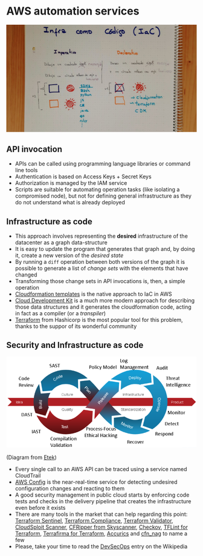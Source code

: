 # AWS automation services

![Infrastructure as code](infra-como-codigo.jpg)

## API invocation

* APIs can be called using programming language libraries or command line tools
* Authentication is based on Access Keys + Secret Keys
* Authorization is managed by the IAM service
* Scripts are suitable for automating operation tasks (like isolating a compromised node), but not for defining general infrastructure as they do not understand what is already deployed

## Infrastructure as code

* This approach involves representing the **desired** infrastructure of the datacenter as a graph data-structure
* It is easy to update the program that generates that graph and, by doing it, create a new version of the *desired state*
* By running a `diff` operation between both versions of the graph it is possible to generate a list of *change sets* with the elements that have changed
* Transforming those change sets in API invocations is, then, a simple operation
* [Cloudformation templates](https://docs.aws.amazon.com/AWSCloudFormation/latest/UserGuide/template-anatomy.html) is the native approach to IaC in AWS
* [Cloud Development Kit](https://docs.aws.amazon.com/cdk/latest/guide/home.html) is a much more modern approach for describing those data structures and it generates the cloudformation code, acting in fact as a compiler (or a *transpiler*)
* [Terraform](https://www.terraform.io/) from Hashicorp is the most popular tool for this problem, thanks to the suppor of its wonderful community

## Security and Infrastructure as code

![DevSecOps stages](devsecops.png)

(Diagram from [Etek](https://etek.com/devsecops/))

* Every single call to an AWS API can be traced using a service named CloudTrail
* [AWS Config](https://aws.amazon.com/config/?nc1=h_ls) is the near-real-time service for detecting undesired configuration changes and reacting to them
* A good security management in public cloud starts by enforcing code tests and checks in the delivery pipeline that creates the infrastructure even before it exists
* There are many tools in the market that can help regarding this point: [Terraform Sentinel](https://www.terraform.io/docs/cloud/sentinel/index.html), [Terraform Compliance](https://github.com/eerkunt/terraform-compliance), [Terraform Validator](https://github.com/GoogleCloudPlatform/terraform-validator), [CloudSploit Scanner](https://cloudsploit.com/cloudformation), [CFRipper from Skyscanner](https://medium.com/@SkyscannerEng/cfripper-a-static-code-analysis-tool-for-cloudformation-scripts-6ffb6b363446), [Checkov](https://www.checkov.io), [TFLint for Terraform](https://github.com/terraform-linters/tflint), [Terrafirma for Terraform](https://github.com/wayfair/terrafirma), [Accurics](https://www.accurics.com/products/accurics/#platform-capabilities/) and [cfn_nag](https://github.com/stelligent/cfn_nag) to name a few
* Please, take your time to read the [DevSecOps](https://en.wikipedia.org/wiki/DevOps) entry on the Wikipedia
